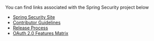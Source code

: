 You can find links associated with the Spring Security project below

* [Spring Security Site](https://springsource.org/spring-security/)
* [Contributor Guidelines](https://github.com/SpringSource/spring-security/wiki/Contributor-Guidelines)
* [Release Process](https://github.com/spring-projects/spring-security/wiki/Release-Process)
* [OAuth 2.0 Features Matrix](https://github.com/spring-projects/spring-security/wiki/OAuth-2.0-Features-Matrix)